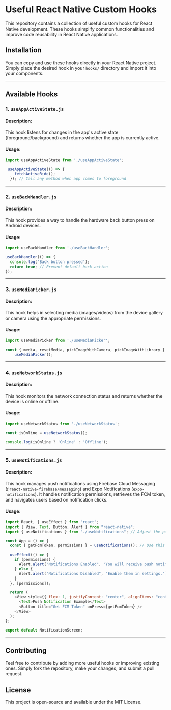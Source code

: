 # Useful React Native Custom Hooks

This repository contains a collection of useful custom hooks for React Native development. These hooks simplify common functionalities and improve code reusability in React Native applications.

## Installation

You can copy and use these hooks directly in your React Native project. Simply place the desired hook in your `hooks/` directory and import it into your components.

---

## Available Hooks

### 1. `useAppActiveState.js`

#### Description:
This hook listens for changes in the app's active state (foreground/background) and returns whether the app is currently active.

#### Usage:
```javascript
import useAppActiveState from './useAppActiveState';

 useAppActiveState(() => {
    fetchActiveRide();
  }); // Call any method when app comes to foreground
```

---

### 2. `useBackHandler.js`

#### Description:
This hook provides a way to handle the hardware back button press on Android devices.

#### Usage:
```javascript
import useBackHandler from './useBackHandler';

useBackHandler(() => {
  console.log('Back button pressed');
  return true; // Prevent default back action
});
```

---

### 3. `useMediaPicker.js`

#### Description:
This hook helps in selecting media (images/videos) from the device gallery or camera using the appropriate permissions.

#### Usage:
```javascript
import useMediaPicker from './useMediaPicker';

const { media, resetMedia, pickImageWithCamera, pickImageWithLibrary } =
    useMediaPicker();
```

---

### 4. `useNetworkStatus.js`

#### Description:
This hook monitors the network connection status and returns whether the device is online or offline.

#### Usage:
```javascript
import useNetworkStatus from './useNetworkStatus';

const isOnline = useNetworkStatus();

console.log(isOnline ? 'Online' : 'Offline');
```

---

### 5. `useNotifications.js`

#### Description:
This hook manages push notifications using Firebase Cloud Messaging (`@react-native-firebase/messaging`) and Expo Notifications (`expo-notifications`). It handles notification permissions, retrieves the FCM token, and navigates users based on notification clicks.

#### Usage:
```javascript
import React, { useEffect } from "react";
import { View, Text, Button, Alert } from "react-native";
import { useNotifications } from "./useNotifications"; // Adjust the path as needed

const App = () => {
  const { getFcmToken, permissions } = useNotifications(); // Use this in App.js or RootNavigator.js, avoid using it in multiple screens it can cause duplicate notification issue

  useEffect(() => {
    if (permissions) {
      Alert.alert("Notifications Enabled", "You will receive push notifications.");
    } else {
      Alert.alert("Notifications Disabled", "Enable them in settings.");
    }
  }, [permissions]);

  return (
    <View style={{ flex: 1, justifyContent: "center", alignItems: "center" }}>
      <Text>Push Notification Example</Text>
      <Button title="Get FCM Token" onPress={getFcmToken} />
    </View>
  );
};

export default NotificationScreen;
```

---

## Contributing
Feel free to contribute by adding more useful hooks or improving existing ones. Simply fork the repository, make your changes, and submit a pull request.

## License
This project is open-source and available under the MIT License.

